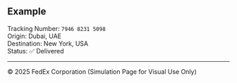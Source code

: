 ## Example

Tracking Number: `7946 8231 5098`  
Origin: Dubai, UAE  
Destination: New York, USA  
Status: ✅ Delivered

---

© 2025 FedEx Corporation (Simulation Page for Visual Use Only)
